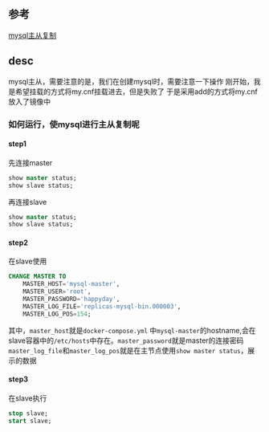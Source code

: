 ## 参考
[mysql主从复制](https://juejin.cn/post/6844903631141994510)
## desc
mysql主从，需要注意的是，我们在创建mysql时，需要注意一下操作
刚开始，我是希望挂载的方式将my.cnf挂载进去，但是失败了
于是采用add的方式将my.cnf放入了镜像中
### 如何运行，使mysql进行主从复制呢
#### step1
先连接master
```sql
show master status;
show slave status;
```
再连接slave
```sql
show master status;
show slave status;
```
#### step2
在slave使用

```sql
CHANGE MASTER TO
    MASTER_HOST='mysql-master',
    MASTER_USER='root',
    MASTER_PASSWORD='happyday',
    MASTER_LOG_FILE='replicas-mysql-bin.000003',
    MASTER_LOG_POS=154;
```
其中，`master_host`就是`docker-compose.yml` 中`mysql-master`的hostname,会在
slave容器中的` /etc/hosts `中存在。`master_password`就是master的连接密码
`master_log_file`和`master_log_pos`就是在主节点使用`show master status`，展示的数据
#### step3
在slave执行
```sql
stop slave;
start slave;
```